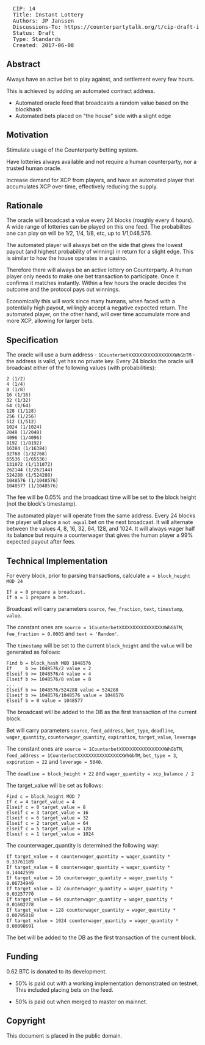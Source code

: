 <pre>
  CIP: 14
  Title: Instant Lottery
  Authors: JP Janssen
  Discussions-To: https://counterpartytalk.org/t/cip-draft-instant-lottery/3020
  Status: Draft
  Type: Standards
  Created: 2017-06-08
</pre>

## Abstract ##

Always have an active bet to play against, and settlement every few hours.

This is achieved by adding an automated contract address.
* Automated oracle feed that broadcasts a random value based on the blockhash
* Automated bets placed on "the house" side with a slight edge

## Motivation ##

Stimulate usage of the Counterparty betting system.

Have lotteries always available and not require a human counterparty, nor a trusted human oracle.

Increase demand for XCP from players, and have an automated player that accumulates XCP over time, effectively reducing the supply.

## Rationale ##

The oracle will broadcast a value every 24 blocks (roughly every 4 hours). A wide range of lotteries can be played on this one feed. The probabilites one can play on will be 1/2, 1/4, 1/8, etc, up to 1/1,048,576.

The automated player will always bet on the side that gives the lowest payout (and highest probability of winning) in return for a slight edge. This is similar to how the house operates in a casino.

Therefore there will always be an active lottery on Counterparty. A human player only needs to make one bet transaction to participate. Once it confirms it matches instantly. Within a few hours the oracle decides the outcome and the protocol pays out winnings.

Economically this will work since many humans, when faced with a potentially high payout, willingly accept a negative expected return. The automated player, on the other hand, will over time accumulate more and more XCP, allowing for larger bets. 

## Specification ##

The oracle will use a burn address - `1CounterbetXXXXXXXXXXXXXXXXXWhGbTM` - the address is valid, yet has no private key.
Every 24 blocks the oracle will broadcast either of the following values (with probabilities):
```
2 (1/2)
4 (1/4)
8 (1/8)
16 (1/16)
32 (1/32)
64 (1/64)
128 (1/128)
256 (1/256)
512 (1/512)
1024 (1/1024)
2048 (1/2048)
4096 (1/4096)
8192 (1/8192)
16384 (1/16384)
32768 (1/32768)
65536 (1/65536)
131072 (1/131072)
262144 (1/262144)
524288 (1/524288)
1048576 (1/1048576)
1048577 (1/1048576)
```

The fee will be 0.05% and the broadcast time will be set to the block height (not the block's timestamp).

The automated player will operate from the same address. 
Every 24 blocks the player will place a `not equal` bet on the next broadcast. It will alternate between the values
4, 8, 16, 32, 64, 128, and 1024. It will always wager half its balance but require a counterwager
that gives the human player a 99% expected payout after fees.

## Technical Implementation ##

For every block, prior to parsing transactions, calculate `a = block_height MOD 24`

```
If a = 0 prepare a broadcast.
If a = 1 prepare a bet.
```

Broadcast will carry parameters `source`, `fee_fraction`, `text`, `timestamp`, `value`.

The constant ones are `source = 1CounterbetXXXXXXXXXXXXXXXXXWhGbTM`, `fee_fraction = 0.0005` and `text = 'Random'`.

The `timestamp` will be set to the current `block_height` and the `value` will be generated as follows:

```
Find b = block_hash MOD 1048576
If     b >= 1048576/2 value = 2
Elseif b >= 1048576/4 value = 4
Elseif b >= 1048576/8 value = 8
...
Elseif b >= 1048576/524288 value = 524288
Elseif b >= 1048576/1048576 value = 1048576
Elseif b = 0 value = 1048577
```

The broadcast will be added to the DB as the first transaction of the current block.

Bet will carry parameters `source`, `feed_address`, `bet_type`, `deadline`, `wager_quantity`, `counterwager_quantity`, `expiration`, `target_value`, `leverage`

The constant ones are `source = 1CounterbetXXXXXXXXXXXXXXXXXWhGbTM`, `feed_address = 1CounterbetXXXXXXXXXXXXXXXXXWhGbTM`, `bet_type = 3`, `expiration = 22` and `leverage = 5040`.

The `deadline = block_height + 22` and `wager_quantity = xcp_balance / 2`

The target_value will be set as follows:

```
Find c = block_height MOD 7
If c = 4 target_value = 4
Elseif c = 0 target_value = 8
Elseif c = 3 target_value = 16
Elseif c = 6 target_value = 32
Elseif c = 2 target_value = 64
Elseif c = 5 target_value = 128
Elseif c = 1 target_value = 1024
```

The counterwager_quantity is determined the following way:

```
If target_value = 4 counterwager_quantity = wager_quantity * 0.33761189
If target_value = 8 counterwager_quantity = wager_quantity * 0.14442599
If target_value = 16 counterwager_quantity = wager_quantity * 0.06734949
If target_value = 32 counterwager_quantity = wager_quantity * 0.03257770
If target_value = 64 counterwager_quantity = wager_quantity * 0.01602778
If target_value = 128 counterwager_quantity = wager_quantity * 0.00795018
If target_value = 1024 counterwager_quantity = wager_quantity * 0.00098691
```

The bet will be added to the DB as the first transaction of the current block.

## Funding ##

0.62 BTC is donated to its development.

* 50% is paid out with a working implementation demonstrated on testnet. This included placing bets on the feed.

* 50% is paid out when merged to master on mainnet.

## Copyright ##

This document is placed in the public domain.
